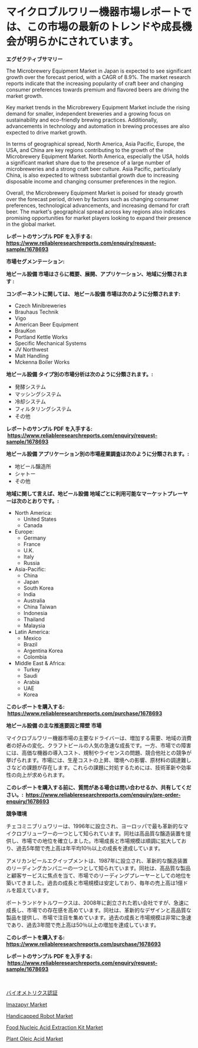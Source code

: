 <p><h1>マイクロブルワリー機器市場レポートでは、この市場の最新のトレンドや成長機会が明らかにされています。</h1></p><p><strong>エグゼクティブサマリー</strong></p>
<p><p>The Microbrewery Equipment Market in Japan is expected to see significant growth over the forecast period, with a CAGR of 8.9%. The market research reports indicate that the increasing popularity of craft beer and changing consumer preferences towards premium and flavored beers are driving the market growth.</p><p>Key market trends in the Microbrewery Equipment Market include the rising demand for smaller, independent breweries and a growing focus on sustainability and eco-friendly brewing practices. Additionally, advancements in technology and automation in brewing processes are also expected to drive market growth.</p><p>In terms of geographical spread, North America, Asia Pacific, Europe, the USA, and China are key regions contributing to the growth of the Microbrewery Equipment Market. North America, especially the USA, holds a significant market share due to the presence of a large number of microbreweries and a strong craft beer culture. Asia Pacific, particularly China, is also expected to witness substantial growth due to increasing disposable income and changing consumer preferences in the region.</p><p>Overall, the Microbrewery Equipment Market is poised for steady growth over the forecast period, driven by factors such as changing consumer preferences, technological advancements, and increasing demand for craft beer. The market's geographical spread across key regions also indicates promising opportunities for market players looking to expand their presence in the global market.</p></p>
<p><strong>レポートのサンプル PDF を入手する: <a href="https://www.reliableresearchreports.com/enquiry/request-sample/1678693">https://www.reliableresearchreports.com/enquiry/request-sample/1678693</a></strong></p>
<p><strong>市場セグメンテーション:</strong></p>
<p><strong> 地ビール設備 市場はさらに概要、展開、アプリケーション、地域に分類されます :</strong></p>
<p><strong>コンポーネントに関しては、 地ビール設備 市場は次のように分類されます: &nbsp;</strong></p>
<p><ul><li>Czech Minibreweries</li><li>Brauhaus Technik</li><li>Vigo</li><li>American Beer Equipment</li><li>BrauKon</li><li>Portland Kettle Works</li><li>Specific Mechanical Systems</li><li>JV Northwest</li><li>Malt Handling</li><li>Mckenna Boiler Works</li></ul></p>
<p><strong> 地ビール設備 タイプ別の市場分析は次のように分類されます。:</strong></p>
<p><ul><li>発酵システム</li><li>マッシングシステム</li><li>冷却システム</li><li>フィルタリングシステム</li><li>その他</li></ul></p>
<p><strong>レポートのサンプル PDF を入手する: &nbsp;<a href="https://www.reliableresearchreports.com/enquiry/request-sample/1678693">https://www.reliableresearchreports.com/enquiry/request-sample/1678693</a></strong></p>
<p><strong> 地ビール設備 アプリケーション別の市場産業調査は次のように分類されます。:</strong></p>
<p><ul><li>地ビール醸造所</li><li>シャトー</li><li>その他</li></ul></p>
<p><strong>地域に関して言えば、地ビール設備 地域ごとに利用可能なマーケットプレーヤーは次のとおりです。:</strong></p>
<p><ul>
    <li>
        North America:
        <ul>
            <li>United States</li>
            <li>Canada</li>
        </ul>
    </li>
    <li>
        Europe:
        <ul>
            <li>Germany</li>
            <li>France</li>
            <li>U.K.</li>
            <li>Italy</li>
            <li>Russia</li>
        </ul>
    </li>
    <li>
        Asia-Pacific:
        <ul>
            <li>China</li>
            <li>Japan</li>
            <li>South Korea</li>
            <li>India</li>
            <li>Australia</li>
            <li>China Taiwan</li>
            <li>Indonesia</li>
            <li>Thailand</li>
            <li>Malaysia</li>
        </ul>
    </li>
    <li>
        Latin America:
        <ul>
            <li>Mexico</li>
            <li>Brazil</li>
            <li>Argentina Korea</li>
            <li>Colombia</li>
        </ul>
    </li>
    <li>
        Middle East & Africa:
        <ul>
            <li>Turkey</li>
            <li>Saudi</li>
            <li>Arabia</li>
            <li>UAE</li>
            <li>Korea</li>
        </ul>
    </li>
    </ul></p>
<p><strong>このレポートを購入する: &nbsp;<a href="https://www.reliableresearchreports.com/purchase/1678693">https://www.reliableresearchreports.com/purchase/1678693</a></strong></p>
<p><strong>地ビール設備 の主な推進要因と障壁 市場</strong></p>
<p><p>マイクロブルワリー機器市場の主要なドライバーは、増加する需要、地域の消費者の好みの変化、クラフトビールの人気の急速な成長です。一方、市場での障害には、高価な機器の導入コスト、規制やライセンスの問題、競合他社との競争が挙げられます。市場には、生産コストの上昇、環境への影響、原材料の調達難しさなどの課題が存在します。これらの課題に対処するためには、技術革新や効率性の向上が求められます。</p></p>
<p><strong>このレポートを購入する前に、質問がある場合は問い合わせるか、共有してください。:&nbsp; <a href="https://www.reliableresearchreports.com/enquiry/pre-order-enquiry/1678693">https://www.reliableresearchreports.com/enquiry/pre-order-enquiry/1678693</a></strong></p>
<p><strong>競争環境</strong></p>
<p><p>チェコミニブリュワリーは、1996年に設立され、ヨーロッパで最も革新的なマイクロブリューワーの一つとして知られています。同社は高品質な醸造装置を提供し、市場での地位を確立しました。市場成長と市場規模は順調に拡大しており、過去5年間で売上高は年平均10％以上の成長を達成しています。</p><p>アメリカンビールエクイップメントは、1987年に設立され、革新的な醸造装置のリーディングカンパニーの一つとして知られています。同社は、高品質な製品と顧客サービスに焦点を当て、市場でのリーディングプレーヤーとしての地位を築いてきました。過去の成長と市場規模は安定しており、毎年の売上高は1億ドルを超えています。</p><p>ポートランドケトルワークスは、2008年に創立された若い会社ですが、急速に成長し、市場での存在感を高めています。同社は、革新的なデザインと高品質な製品を提供し、市場で注目を集めています。過去の成長と市場規模は非常に急速であり、過去3年間で売上高は50％以上の増加を達成しています。</p></p>
<p><strong>このレポートを購入する: &nbsp; <a href="https://www.reliableresearchreports.com/purchase/1678693">https://www.reliableresearchreports.com/purchase/1678693</a></strong></p>
<p><strong>レポートのサンプル PDF を入手する: &nbsp;<a href="https://www.reliableresearchreports.com/enquiry/request-sample/1678693">https://www.reliableresearchreports.com/enquiry/request-sample/1678693</a></strong><strong></strong></p>
<p>&nbsp;</p>
<p><p><a href="https://medium.com/@marakoelpin2023/%E3%83%90%E3%82%A4%E3%82%AA%E3%83%A1%E3%83%88%E3%83%AA%E3%82%AF%E3%82%B9%E8%AA%8D%E8%A8%BC%E5%B8%82%E5%A0%B4-%E7%AB%B6%E4%BA%89%E5%88%86%E6%9E%90-%E5%B8%82%E5%A0%B4%E5%8B%95%E5%90%91-2031%E5%B9%B4%E3%81%BE%E3%81%A7%E3%81%AE%E4%BA%88%E6%B8%AC-43f706fd4df5">バイオメトリクス認証</a></p><p><a href="https://view.publitas.com/reportprime-1/imazapyr-market-size-market-trends-and-growth-outlook-forecasted-for-period-from-2024-to-2031/">Imazapyr Market</a></p><p><a href="https://github.com/dringals/Market-Research-Report-List-3/blob/main/handicapped-robot-market.md">Handicapped Robot Market</a></p><p><a href="https://military-diascia-e68.notion.site/Food-Nucleic-Acid-Extraction-Kit-Market-Research-Report-Reveals-The-Latest-Trends-And-Opportunities--51560a41daf3492ebc2d254b94189063">Food Nucleic Acid Extraction Kit Market</a></p><p><a href="https://github.com/lbird53714/Market-Research-Report-List-3/blob/main/plant-oleic-acid-market.md">Plant Oleic Acid Market</a></p></p>